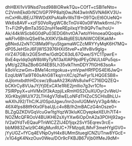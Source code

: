 dhHBXI1vV9Nsd7osd988lORwkTQu+COfT+cSBI1eNto=
C2VmhEkd0rNClVGP7PP8aItj0wJN43wlnN5VNA6KV3U=
mCxHRiJBE/J7RWDdXPsAlaRvWsTl9+09TQcEt6OUeNQ=
Wk6s8AVF+xzFS0VoRygWC8cTnGV40x0lFWIwk6rmIJY=
Tr+Fi2tPyBmTa3SG2nyH1eeREpiIxqY1h9QPvTw/hoU=
Ak/44kWScb6G0dPu03EDG6hvtOA7wtoYHmoea0Qoqsk=
wAFlv6BhIxQSe61eJtXlKVSk4bj6ESUbNiWC0ElKakM=
gBNxdJ2xNTCl8Ma9FtyuStgamaWCZcMRYYyMqK6H7MQ=
dP05JeHSirJ6FjW1S3976HXiI5tveP+a1Ifv8lv9glg=
nVZ4l7GB/x2GE5ntfw/GdtQC63dL67Qwe/SYC1TpwrE=
BxE4qvIdq0qW8bWyTyN13aXlAP9pdPEyGNULt4Pu5qs=
yMt/g2ZRaZBo6Gif4EB5Lh35vlkThmDDY7fIGH63soA=
k8oViczwGm+BMe14cntgokua+ymVpwHRfPDS4El6JwQ=
EzqUbWTai9T60sAhG8Tkq/rnXC/q2fwFyr1LHQGESB8=
dJjlomxbdthHDcsw/zBuaAh23KoWs8ulwFC716DQZEQ=
bCKlrCy8VUaJYjYj0ExCA1e1RiE2jmlIio7g3vr1Cfo=
7SIRPpyX+uHVMx0f3kAzpjiLxRmH0S2OuXUOyr2vWeU=
XGrKbyjWU/X72LTH4gV7dIwELoNFdTHZoC5CHlsBhLU=
wAXhJ92/ThC/KJ/0SpdJgwu1nn2ovlUGMeVyV3g4rMc=
46X4fps88tfHXx0FbaUjLc4v8B/lh2mBACzG4nOsze0=
BLZgQZKDVGqVcuGw1tgYqzW3kIuKCDyepkeXEUh7IT4=
NOZMcQFROoV4BUiKH62sXyYXw6iOpOnA2a3POHj92ag=
lV2a0YdTvEQauPTnWlCZZIJ4D1jqx2SvY5Eqrev3rcE=
bbM983ZwIz9C4KgMunRUC+7FMzqdLIMvF3meHYgIGV0=
jYyUGZ+fYCq4EVNpOyH4x8UMmStueglCNZUTnw8YGcE=
/x1G4gK4NxzOuv0Weu/DOr9cFKBJB67Vjb0IfMeJ9dM=
